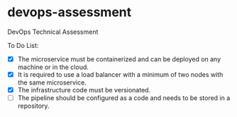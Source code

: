 # devops-assessment
DevOps Technical Assessment

To Do List:
- [X] The microservice must be containerized and can be deployed on any machine or in the cloud.
- [X] It is required to use a load balancer with a minimum of two nodes with the same microservice.
- [X] The infrastructure code must be versionated.
- [ ] The pipeline should be configured as a code and needs to be stored in a repository.
